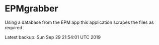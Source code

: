 # EPMgrabber
Using a database from the EPM app this application scrapes the files as required


Latest backup: Sun Sep 29 21:54:01 UTC 2019
